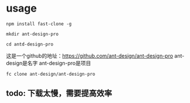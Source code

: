 # usage

`npm install fast-clone -g`  

`mkdir ant-design-pro`

`cd antd-design-pro`

这是一个github的地址：https://github.com/ant-design/ant-design-pro
ant-design是名字
ant-design-pro是项目

`fc clone ant-design/ant-design-pro` 

## todo: 下载太慢，需要提高效率